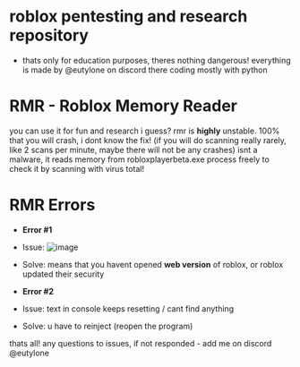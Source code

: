# roblox pentesting and research repository
- thats only for education purposes, theres nothing dangerous!
everything is made by @eutylone on discord there
coding mostly with python

# RMR - Roblox Memory Reader
you can use it for fun and research i guess?
rmr is **highly** unstable. 100% that you will crash, i dont know the fix! (if you will do scanning really rarely, like 2 scans per minute, maybe there will not be any crashes)
isnt a malware, it reads memory from robloxplayerbeta.exe process
freely to check it by scanning with virus total!



# RMR Errors

- **Error #1**
- Issue: ![image](https://github.com/eutyteam/robloxpentesting/assets/153383083/50c934c7-6861-452b-baa8-82a5cd93c373)
- Solve: means that you havent opened **web version** of roblox, or roblox updated their security

- **Error #2**
- Issue: text in console keeps resetting / cant find anything
- Solve: u have to reinject (reopen the program)

thats all!
any questions to issues, if not responded - add me on discord @eutylone
